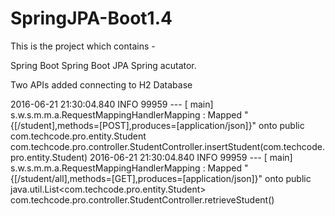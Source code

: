 # SpringJPA-Boot1.4

This is the project which contains - 

Spring Boot
Spring Boot JPA
Spring acutator.

Two APIs added connecting to H2 Database

2016-06-21 21:30:04.840  INFO 99959 --- [           main] s.w.s.m.m.a.RequestMappingHandlerMapping : Mapped "{[/student],methods=[POST],produces=[application/json]}" onto public com.techcode.pro.entity.Student 
com.techcode.pro.controller.StudentController.insertStudent(com.techcode.pro.entity.Student)
2016-06-21 21:30:04.840  INFO 99959 --- [           main] s.w.s.m.m.a.RequestMappingHandlerMapping : Mapped "{[/student/all],methods=[GET],produces=[application/json]}" onto public java.util.List<com.techcode.pro.entity.Student> com.techcode.pro.controller.StudentController.retrieveStudent()
